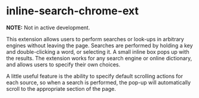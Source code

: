 # inline-search-chrome-ext

**NOTE:** Not in active development.

This extension allows users to perform searches or look-ups in arbitrary engines without
leaving the page. Searches are performed by holding a key and double-clicking a word, or
selecting it. A small inline box pops up with the results. The extension works for any
search engine or online dictionary, and allows users to specify their own choices.

A little useful feature is the ability to specify default scrolling actions for each
source, so when a search is performed, the pop-up will automatically scroll to the
appropriate section of the page.

